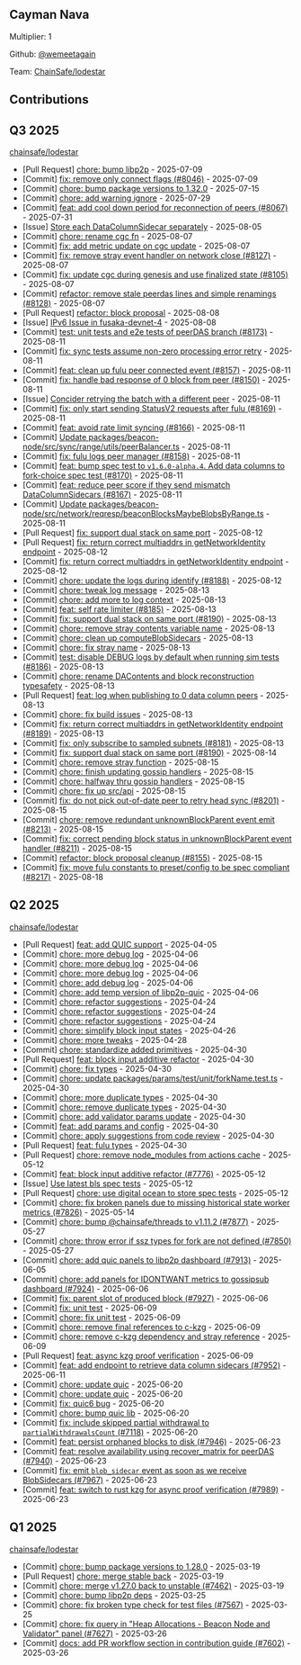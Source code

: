 
## Cayman Nava
Multiplier: 1

Github: [@wemeetagain](https://github.com/wemeetagain)

Team: [ChainSafe/lodestar](https://github.com/ChainSafe/lodestar/pulls?q=author%3Awemeetagain)

## Contributions

## Q3 2025


[chainsafe/lodestar](https://github.com/chainsafe/lodestar)
* [Pull Request] [chore: bump libp2p](https://github.com/ChainSafe/lodestar/pull/8049) - 2025-07-09
* [Commit] [fix: remove only connect flags (#8046)](https://github.com/ChainSafe/lodestar/commit/498123da6e1e9ec07a4ee6167e7624a7bd21795c) - 2025-07-09
* [Commit] [chore: bump package versions to 1.32.0](https://github.com/ChainSafe/lodestar/commit/36dbfb2cfe9d3b70801d905cf1e3d00a049787ed) - 2025-07-15
* [Commit] [chore: add warning ignore](https://github.com/ChainSafe/lodestar/commit/be739661407b84bbabbd4624053cf5b1581eba36) - 2025-07-29
* [Commit] [feat: add cool down period for reconnection of peers (#8067)](https://github.com/ChainSafe/lodestar/commit/d73c2d188f816ae614c62c195c32fb35d9b01c08) - 2025-07-31
* [Issue] [Store each DataColumnSidecar separately](https://github.com/ChainSafe/lodestar/issues/8114) - 2025-08-05
* [Commit] [chore: rename cgc fn](https://github.com/ChainSafe/lodestar/commit/f0f930854fb342345e8121c8fbb6f2648e605bd4) - 2025-08-07
* [Commit] [fix: add metric update on cgc update](https://github.com/ChainSafe/lodestar/commit/2e63e24e79476bda28d8b74e4802a16835ab440d) - 2025-08-07
* [Commit] [fix: remove stray event handler on network close (#8127)](https://github.com/ChainSafe/lodestar/commit/317e397fbfae6130664573743d7c0f729e41c0b2) - 2025-08-07
* [Commit] [fix: update cgc during genesis and use finalized state (#8105)](https://github.com/ChainSafe/lodestar/commit/a60f61c6943e5b739b5c0ea3121c821ade4dc7a4) - 2025-08-07
* [Commit] [refactor: remove stale peerdas lines and simple renamings (#8128)](https://github.com/ChainSafe/lodestar/commit/16e67f1abb6839c52a67703bf6e7f1c0b77151d6) - 2025-08-07
* [Pull Request] [refactor: block proposal](https://github.com/ChainSafe/lodestar/pull/8155) - 2025-08-08
* [Issue] [IPv6 Issue in fusaka-devnet-4](https://github.com/ChainSafe/lodestar/issues/8153) - 2025-08-08
* [Commit] [test: unit tests and e2e tests of peerDAS branch (#8173)](https://github.com/ChainSafe/lodestar/commit/ee2a43108d791952a43996eed59253195165deea) - 2025-08-11
* [Commit] [fix: sync tests assume non-zero processing error retry](https://github.com/ChainSafe/lodestar/commit/af1ba59ebbe7c6f5530eb6e3abbdee37e0aecabb) - 2025-08-11
* [Commit] [feat: clean up fulu peer connected event (#8157)](https://github.com/ChainSafe/lodestar/commit/90130530b8a8d71b6dfc4ee15f6995e82948f421) - 2025-08-11
* [Commit] [fix: handle bad response of 0 block from peer (#8150)](https://github.com/ChainSafe/lodestar/commit/1d608c58ddd15feb9f0bb98faa7bd29ed4fe6441) - 2025-08-11
* [Issue] [Concider retrying the batch with a different peer](https://github.com/ChainSafe/lodestar/issues/8176) - 2025-08-11
* [Commit] [fix: only start sending StatusV2 requests after fulu (#8169)](https://github.com/ChainSafe/lodestar/commit/6a45c480e76da6cc15f2a6889d544d71206b594a) - 2025-08-11
* [Commit] [feat: avoid rate limit syncing (#8166)](https://github.com/ChainSafe/lodestar/commit/38889e2b2c7941176749f55ca7c391575a0aafa7) - 2025-08-11
* [Commit] [Update packages/beacon-node/src/sync/range/utils/peerBalancer.ts](https://github.com/ChainSafe/lodestar/commit/8345f317b33998384b49495724f50f50db156ea4) - 2025-08-11
* [Commit] [fix: fulu logs peer manager (#8158)](https://github.com/ChainSafe/lodestar/commit/4edf4c6b52cebb39a22a1d451d40a845cd33a753) - 2025-08-11
* [Commit] [feat: bump spec test to `v1.6.0-alpha.4`. Add data columns to fork-choice spec test (#8170)](https://github.com/ChainSafe/lodestar/commit/6aab6cb13fc068f7ae55750c0bca9c7c7d06f3e5) - 2025-08-11
* [Commit] [feat: reduce peer score if they send mismatch DataColumnSidecars (#8167)](https://github.com/ChainSafe/lodestar/commit/a1c6aa6bc2c7e79210024e7c253d1f1d1bd98705) - 2025-08-11
* [Commit] [Update packages/beacon-node/src/network/reqresp/beaconBlocksMaybeBlobsByRange.ts](https://github.com/ChainSafe/lodestar/commit/6621de17408e0e010bace2d89e3b7f2612d8bc5d) - 2025-08-11
* [Pull Request] [fix: support dual stack on same port](https://github.com/ChainSafe/lodestar/pull/8190) - 2025-08-12
* [Pull Request] [fix: return correct multiaddrs in getNetworkIdentity endpoint](https://github.com/ChainSafe/lodestar/pull/8189) - 2025-08-12
* [Commit] [fix: return correct multiaddrs in getNetworkIdentity endpoint](https://github.com/ChainSafe/lodestar/commit/563188cf8ebe9c3227c5b88c1005643790f9d51f) - 2025-08-12
* [Commit] [chore: update the logs during identify (#8188)](https://github.com/ChainSafe/lodestar/commit/ee99d3fa203bd6f94533ef30d5402f0adafcc886) - 2025-08-12
* [Commit] [chore: tweak log message](https://github.com/ChainSafe/lodestar/commit/9e0996814cebbd16c7f2aaa2d6a7aa2a2e98c81a) - 2025-08-13
* [Commit] [chore: add more to log context](https://github.com/ChainSafe/lodestar/commit/8f52862bbffde9cc357007be6b5f75dfc78549de) - 2025-08-13
* [Commit] [feat: self rate limiter (#8185)](https://github.com/ChainSafe/lodestar/commit/7ec91704f24a9e678753bb176e0fd98970dc89ed) - 2025-08-13
* [Commit] [fix: support dual stack on same port (#8190)](https://github.com/ChainSafe/lodestar/commit/b42f83b4e0bd9f4277c236f1c667017da23904ea) - 2025-08-13
* [Commit] [chore: remove stray contents variable name](https://github.com/ChainSafe/lodestar/commit/b37c04078b4275a9fa09b9f4ea565e4541700279) - 2025-08-13
* [Commit] [chore: clean up computeBlobSidecars](https://github.com/ChainSafe/lodestar/commit/61daee66fbbcd649bb43a403fc3edd38c81bd06e) - 2025-08-13
* [Commit] [chore: fix stray name](https://github.com/ChainSafe/lodestar/commit/921e26c2b9743b27fee58ea6276590339a7a8efc) - 2025-08-13
* [Commit] [test: disable DEBUG logs by default when running sim tests (#8186)](https://github.com/ChainSafe/lodestar/commit/d5be46d90d68263e7a3dddb42a1c98f1ac626cce) - 2025-08-13
* [Commit] [chore: rename DAContents and block reconstruction typesafety](https://github.com/ChainSafe/lodestar/commit/b5cf97e2d88ac5b12996b1b2a20652ce4dcb3594) - 2025-08-13
* [Pull Request] [feat: log when publishing to 0 data column peers](https://github.com/ChainSafe/lodestar/pull/8195) - 2025-08-13
* [Commit] [chore: fix build issues](https://github.com/ChainSafe/lodestar/commit/cc88b875c3ec27a90397c5e6cdd7c66de00f63a5) - 2025-08-13
* [Commit] [fix: return correct multiaddrs in getNetworkIdentity endpoint (#8189)](https://github.com/ChainSafe/lodestar/commit/10917064f52721b97ba5c844bb0dbe5462913880) - 2025-08-13
* [Commit] [fix: only subscribe to sampled subnets (#8181)](https://github.com/ChainSafe/lodestar/commit/7e739c1a8e368cad1ccf32b96df7aa5187a2a936) - 2025-08-13
* [Commit] [fix: support dual stack on same port (#8190)](https://github.com/ChainSafe/lodestar/commit/b42f83b4e0bd9f4277c236f1c667017da23904ea) - 2025-08-14
* [Commit] [chore: remove stray function](https://github.com/ChainSafe/lodestar/commit/3fe3851026549bc8859229d1a21d459df6e7358e) - 2025-08-15
* [Commit] [chore: finish updating gossip handlers](https://github.com/ChainSafe/lodestar/commit/4d97aafc1654d2e8cc3a408064ca6d5ca975c9be) - 2025-08-15
* [Commit] [chore: halfway thru gossip handlers](https://github.com/ChainSafe/lodestar/commit/17846cb575b5252a6497099eb3b5c4f4cedbdd40) - 2025-08-15
* [Commit] [chore: fix up src/api](https://github.com/ChainSafe/lodestar/commit/c1bf66bbd234f3c24dccf365b14333223e3052bb) - 2025-08-15
* [Commit] [fix: do not pick out-of-date peer to retry head sync (#8201)](https://github.com/ChainSafe/lodestar/commit/552110f0bac504f7f731b5f6607f7a92bb29db2b) - 2025-08-15
* [Commit] [chore: remove redundant unknownBlockParent event emit (#8213)](https://github.com/ChainSafe/lodestar/commit/b17b511121d9fd13ec2c9373b81927c5111dc7ca) - 2025-08-15
* [Commit] [fix: correct pending block status in unknownBlockParent event handler (#8211)](https://github.com/ChainSafe/lodestar/commit/be4dc6bdcd72beae444c1f6f5068d81d055b0e05) - 2025-08-15
* [Commit] [refactor: block proposal cleanup (#8155)](https://github.com/ChainSafe/lodestar/commit/ece38879ec8c289d6a35caa9931f81f47795b894) - 2025-08-15
* [Commit] [fix: move fulu constants to preset/config to be spec compliant (#8217)](https://github.com/ChainSafe/lodestar/commit/1968319c71046ec0d2526f9387be088b5ac553ac) - 2025-08-18
## Q2 2025


[chainsafe/lodestar](https://github.com/chainsafe/lodestar)
* [Pull Request] [feat: add QUIC support](https://github.com/ChainSafe/lodestar/pull/7659) - 2025-04-05
* [Commit] [chore: more debug log](https://github.com/ChainSafe/lodestar/commit/e8b2c82fca7c0f82047391299922fb46690f0a3b) - 2025-04-06
* [Commit] [chore: more debug log](https://github.com/ChainSafe/lodestar/commit/1cbef381bcb2fede24aa15c7cedeadb21c362b55) - 2025-04-06
* [Commit] [chore: more debug log](https://github.com/ChainSafe/lodestar/commit/e977b1844eaf4063445794da4a982979f769b557) - 2025-04-06
* [Commit] [chore: add debug log](https://github.com/ChainSafe/lodestar/commit/32e2bc2e99aa11b69f29a8aef0dd0f0cc5235c46) - 2025-04-06
* [Commit] [chore: add temp version of libp2p-quic](https://github.com/ChainSafe/lodestar/commit/79561a341c282152c90af468f62c14be68b9fe2a) - 2025-04-06
* [Commit] [chore: refactor suggestions](https://github.com/ChainSafe/lodestar/commit/c9267c52579f623c28eb88c858e65a7e3da6d941) - 2025-04-24
* [Commit] [chore: refactor suggestions](https://github.com/ChainSafe/lodestar/commit/1c063f7cb9fa36348d9aecd2b732b964de89d5d2) - 2025-04-24
* [Commit] [chore: refactor suggestions](https://github.com/ChainSafe/lodestar/commit/249417b28b7f818acc8f4484c3b86a08296fa89c) - 2025-04-24
* [Commit] [chore: simplify block input states](https://github.com/ChainSafe/lodestar/commit/a18df2c1ecde14f3c34f1ef330fdd8e9b3f5ce1f) - 2025-04-26
* [Commit] [chore: more tweaks](https://github.com/ChainSafe/lodestar/commit/419c1f820b3400fee1ff1e2975ded00ab783ce55) - 2025-04-28
* [Commit] [chore: standardize added primitives](https://github.com/ChainSafe/lodestar/commit/28959698834f6452a76942faaad0e86f61df163c) - 2025-04-30
* [Pull Request] [feat: block input additive refactor](https://github.com/ChainSafe/lodestar/pull/7776) - 2025-04-30
* [Commit] [chore: fix types](https://github.com/ChainSafe/lodestar/commit/f12f4108fe0e49c9276baa2e22c13e4ed6a668cf) - 2025-04-30
* [Commit] [chore: update packages/params/test/unit/forkName.test.ts](https://github.com/ChainSafe/lodestar/commit/841b391a38e26dad8d61c3528e95bd79662f9dea) - 2025-04-30
* [Commit] [chore: more duplicate types](https://github.com/ChainSafe/lodestar/commit/40e3958b43ad81f75607ab50c8a53f5428cbcd60) - 2025-04-30
* [Commit] [chore: remove duplicate types](https://github.com/ChainSafe/lodestar/commit/c2d60104bccfec29fbb66da500d92ee8c6e82b81) - 2025-04-30
* [Commit] [chore: add validator params update](https://github.com/ChainSafe/lodestar/commit/aba16e9b77a673196d1c5f31513a0cfd9e1642c9) - 2025-04-30
* [Commit] [feat: add params and config](https://github.com/ChainSafe/lodestar/commit/cd424d883d332cce9465c192088623822bf55c0f) - 2025-04-30
* [Commit] [chore: apply suggestions from code review](https://github.com/ChainSafe/lodestar/commit/918fd17875600bab4290f1916bf31337cc39b5dc) - 2025-04-30
* [Pull Request] [feat: fulu types](https://github.com/ChainSafe/lodestar/pull/7774) - 2025-04-30
* [Pull Request] [chore: remove node_modules from actions cache](https://github.com/ChainSafe/lodestar/pull/7820) - 2025-05-12
* [Commit] [feat: block input additive refactor (#7776)](https://github.com/ChainSafe/lodestar/commit/3658525884d660f25e9efe89ed775f9bb181fa85) - 2025-05-12
* [Issue] [Use latest bls spec tests](https://github.com/ChainSafe/lodestar/issues/7818) - 2025-05-12
* [Pull Request] [chore: use digital ocean to store spec tests](https://github.com/ChainSafe/lodestar/pull/7817) - 2025-05-12
* [Commit] [chore: fix broken panels due to missing historical state worker metrics (#7826)](https://github.com/ChainSafe/lodestar/commit/cbebcdc0d5ce60fff2cc2c74d637092b3375557c) - 2025-05-14
* [Commit] [chore: bump @chainsafe/threads to v1.11.2 (#7877)](https://github.com/ChainSafe/lodestar/commit/fa41ea44dedb9cd16a35eeaa8594abe158aa29b6) - 2025-05-27
* [Commit] [chore: throw error if ssz types for fork are not defined (#7850)](https://github.com/ChainSafe/lodestar/commit/a35c3a3341fc964e224680d225456bc00cfef945) - 2025-05-27
* [Commit] [chore: add quic panels to libp2p dashboard (#7913)](https://github.com/ChainSafe/lodestar/commit/5787f1f993e72397a39e8d9168edd0e55009e53d) - 2025-06-05
* [Commit] [chore: add panels for IDONTWANT metrics to gossipsub dashboard (#7924)](https://github.com/ChainSafe/lodestar/commit/7beba714e0fdc6a42ca6a94e5256c127c7256541) - 2025-06-06
* [Commit] [fix: parent slot of produced block (#7927)](https://github.com/ChainSafe/lodestar/commit/6a4314ca053bbd38e805ae4a73688b6b82916e32) - 2025-06-06
* [Commit] [fix: unit test](https://github.com/ChainSafe/lodestar/commit/d47f4d0b38f7db6ffebd6ea79d2188163ec94fc2) - 2025-06-09
* [Commit] [chore: fix unit test](https://github.com/ChainSafe/lodestar/commit/7d604d4040bb187a3e6db4f38c09b9c6e6d5098e) - 2025-06-09
* [Commit] [chore: remove final references to c-kzg](https://github.com/ChainSafe/lodestar/commit/616bf34c204aef63f164ff0786b3085c71fc9adb) - 2025-06-09
* [Commit] [chore: remove c-kzg dependency and stray reference](https://github.com/ChainSafe/lodestar/commit/8f1a4f3dda674e075bc1e3ea4bf67dcfe8cb9317) - 2025-06-09
* [Pull Request] [feat: async kzg proof verification](https://github.com/ChainSafe/lodestar/pull/7936) - 2025-06-09
* [Commit] [feat: add endpoint to retrieve data column sidecars (#7952)](https://github.com/ChainSafe/lodestar/commit/45bf84460781912fbe532d1f8d5d4b71a1b039a0) - 2025-06-11
* [Commit] [chore: update quic](https://github.com/ChainSafe/lodestar/commit/50ab1667b3cfd897297bda04eb43182e1a8834b7) - 2025-06-20
* [Commit] [chore: update quic](https://github.com/ChainSafe/lodestar/commit/93d66f5ca90ecef7e8a86b342f71d6cc63426fdc) - 2025-06-20
* [Commit] [fix: quic6 bug](https://github.com/ChainSafe/lodestar/commit/c39d9b3dc1b672875c44180733bbff82c67cc710) - 2025-06-20
* [Commit] [chore: bump quic lib](https://github.com/ChainSafe/lodestar/commit/b218ddd6907148896f5cb7827f72f4cdfa754c79) - 2025-06-20
* [Commit] [fix: include skipped partial withdrawal to `partialWithdrawalsCount` (#7118)](https://github.com/ChainSafe/lodestar/commit/f2b96ff008bf201b0109bd5bac868b631f9a241b) - 2025-06-20
* [Commit] [feat: persist orphaned blocks to disk (#7946)](https://github.com/ChainSafe/lodestar/commit/db77aaa8b69d98449d169c50bc5468fdddd0b6c6) - 2025-06-23
* [Commit] [feat: resolve availability using recover_matrix for peerDAS (#7940)](https://github.com/ChainSafe/lodestar/commit/8f9401574c9f23bf3b446f17f2cb3e3a142a259e) - 2025-06-23
* [Commit] [fix: emit `blob_sidecar` event as soon as we receive BlobSidecars (#7967)](https://github.com/ChainSafe/lodestar/commit/855e58594fd0383b7733f9e8723d9e084ff729c1) - 2025-06-23
* [Commit] [feat: switch to rust kzg for async proof verification (#7989)](https://github.com/ChainSafe/lodestar/commit/4a12abd772ed15620fcba042855b61c74b26f5c6) - 2025-06-23
## Q1 2025

[chainsafe/lodestar](https://github.com/chainsafe/lodestar)
* [Commit] [chore: bump package versions to 1.28.0](https://github.com/ChainSafe/lodestar/commit/461532eeed5d4d0d5e28fbe122f9e7f629d064ef) - 2025-03-19
* [Pull Request] [chore: merge stable back](https://github.com/ChainSafe/lodestar/pull/7605) - 2025-03-19
* [Commit] [chore: merge v1.27.0 back to unstable (#7462)](https://github.com/ChainSafe/lodestar/commit/8be81d6acf6173e5c3557c3086fdc6ab78404d84) - 2025-03-19
* [Commit] [chore: bump libp2p deps](https://github.com/ChainSafe/lodestar/commit/97e5438a8d56f5055add80854e47d5a44a9a33b5) - 2025-03-25
* [Commit] [chore: fix broken type check for test files (#7567)](https://github.com/ChainSafe/lodestar/commit/9f78c9dad8200fc72e3f1ecca78647d4019673c0) - 2025-03-25
* [Commit] [chore: fix query in "Heap Allocations - Beacon Node and Validator" panel (#7627)](https://github.com/ChainSafe/lodestar/commit/d203cc3a06a824b92fa3c0a017dc59c2bd02ad1a) - 2025-03-26
* [Commit] [docs: add PR workflow section in contribution guide (#7602)](https://github.com/ChainSafe/lodestar/commit/30652b83f0de6205c01b64020a8f0d786b607c4a) - 2025-03-26
